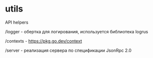 # utils
API helpers


/logger - обертка для логирования, используется библиотека logrus

/contexts - https://pkg.go.dev/context

/server - реализация сервера по спецификации JsonRpc 2.0
